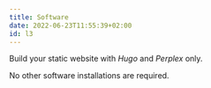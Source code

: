 ```yaml
---
title: Software
date: 2022-06-23T11:55:39+02:00
id: l3
---
```


Build your static website with _Hugo_ and _Perplex_ only.

No other software installations are required.
